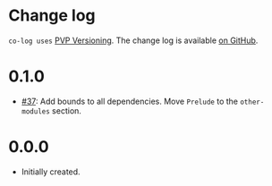 Change log
==========

`co-log uses` [PVP Versioning][1].
The change log is available [on GitHub][2].

0.1.0
=====

* [#37](https://github.com/kowainik/co-log/issues/37):
  Add bounds to all dependencies. Move `Prelude` to the
  `other-modules` section.

0.0.0
=====
* Initially created.

[1]: https://pvp.haskell.org
[2]: https://github.com/kowainik/co-log/releases
